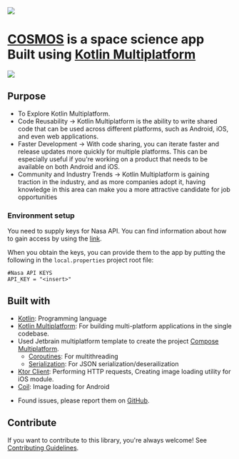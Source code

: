 ![](/readme_img/Cosmos.png)

# [COSMOS](https://github.com/Ashutoshwahane/cosmos) is a space science app Built using [Kotlin Multiplatform](https://kotlinlang.org/docs/multiplatform.html)

![](readme_images/logo_screenshot.png)

## Purpose
* To Explore Kotlin Multiplatform.
* Code Reusability -> Kotlin Multiplatform is the ability to write shared code that can be used across different platforms, such as Android, iOS, and even web applications.
* Faster Development -> With code sharing, you can iterate faster and release updates more quickly for multiple platforms. This can be especially useful if you're working on a product that needs to be available on both Android and iOS.
* Community and Industry Trends -> Kotlin Multiplatform is gaining traction in the industry, and as more companies adopt it, having knowledge in this area can make you a more attractive candidate for job opportunities

### Environment setup

You need to supply keys for Nasa API. You can find information about how to gain access by using the [link](https://api.nasa.gov/).

When you obtain the keys, you can provide them to the app by putting the following in the `local.properties` project root file:
```properties
#Nasa API KEYS
API_KEY = "<insert>"
```


## Built with 

- [Kotlin](kotlinlang.org): Programming language
- [Kotlin Multiplatform](https://kotlinlang.org/docs/multiplatform.html): For building multi-platform applications in the single codebase.
- Used Jetbrain multiplatform template to create the project [Compose Multiplatform](https://github.com/JetBrains/compose-multiplatform#readme).
  - [Coroutines](https://github.com/Kotlin/kotlinx.coroutines): For multithreading
  - [Serialization](https://github.com/Kotlin/kotlinx.serialization): For JSON serialization/deserailization
- [Ktor Client](https://github.com/ktorio/ktor): Performing HTTP requests, Creating image loading utility for iOS module.
- [Coil](https://github.com/coil-kt/coil): Image loading for Android

* Found issues, please report them on [GitHub](https://github.com/Ashutoshwahane/cosmos/issues).


## Contribute
If you want to contribute to this library, you're always welcome!
See [Contributing Guidelines](CONTRIBUTING.md). 
